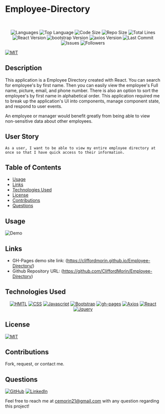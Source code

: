 # Employee-Directory

</br>
<p align="center">
    <img src="https://img.shields.io/github/languages/count/CliffordMorin/Employee-Directory?style=plastic" alt="Languages" />
    <img src="https://img.shields.io/github/languages/top/CliffordMorin/Employee-Directory?style=plastic&labelColor=yellow" alt="Top Language" />
    <img src="https://img.shields.io/github/languages/code-size/CliffordMorin/Employee-Directory?style=plastic" alt="Code Size" />
    <img src="https://img.shields.io/github/repo-size/CliffordMorin/Employee-Directory?style=plastic" alt="Repo Size" />   
    <img src="https://img.shields.io/tokei/lines/github/CliffordMorin/Employee-Directory?style=plastic" alt="Total Lines" />
    <img src="https://img.shields.io/github/package-json/dependency-version/CliffordMorin/Employee-Directory/react?style=plastic" alt="React Version" />
    <img src="https://img.shields.io/github/package-json/dependency-version/CliffordMorin/Employee-Directory/bootstrap?style=plastic" alt="bootstrap Version" />
    <img src="https://img.shields.io/github/package-json/dependency-version/CliffordMorin/Employee-Directory/axios?style=plastic" alt="axios Version" />
    <img src="https://img.shields.io/github/last-commit/CliffordMorin/Employee-Directory?style=plastic" alt="Last Commit" />  
    <img src="https://img.shields.io/github/issues/CliffordMorin/Employee-Directory?style=plastic" alt="Issues" />  
    <img src="https://img.shields.io/github/followers/CliffordMorin?style=social" alt="Followers" />  
</p>

[![MIT](https://img.shields.io/badge/license-MIT-green?style=plastic)](https://github.com/git/git-scm.com/blob/main/MIT-LICENSE.txt)

## Description

This application is a Employee Directory created with React. You can search for employee's by first name. Then you can easily view the employee's Full name, picture, email, and phone number. There is also an option to sort the employee's by first name in alphabetical order. This application required me to break up the application's UI into components, manage component state, and respond to user events.

An employee or manager would benefit greatly from being able to view non-sensitive data about other employees.

## User Story

```
As a user, I want to be able to view my entire employee directory at
once so that I have quick access to their information.
```

## Table of Contents

- [Usage](#usage)
- [Links](#links)
- [Technologies Used](#technologies-used)
- [License](#license)
- [Contributions](#contributions)
- [Questions](#questions)

## Usage

![Demo](public/images/demo.gif)

## Links

- GH-Pages demo site link: (https://cliffordmorin.github.io/Employee-Directory/)
- Github Repository URL: (https://github.com/CliffordMorin/Employee-Directory)

## Technologies Used

<p align="center">
    <a href="https://developer.mozilla.org/en-US/docs/Web/HTML"><img src="https://img.shields.io/badge/-HTML-orange?style=for-the-badge"  alt="HMTL" /></a>
    <a href="https://developer.mozilla.org/en-US/docs/Web/CSS"><img src="https://img.shields.io/badge/-CSS-blue?style=for-the-badge" alt="CSS" /></a>
    <a href="https://www.javascript.com/"><img src="https://img.shields.io/badge/-Javascript-yellow?style=for-the-badge" alt="Javascript" /></a>
    <a href="https://getbootstrap.com/"><img src="https://img.shields.io/badge/-Bootstrap-blueviolet?style=for-the-badge" alt="Bootstrap" /></a>
    <a href="https://www.npmjs.com/package/gh-pages"><img src="https://img.shields.io/badge/-ghpages-orange?style=for-the-badge" alt="gh-pages" /></a>
    <a href="https://www.npmjs.com/package/axios"><img src="https://img.shields.io/badge/-Axios-blue?style=for-the-badge" alt="Axios" /></a>
    <a href="https://reactjs.org/"><img src="https://img.shields.io/badge/-React-blue?style=for-the-badge" alt="React" /></a>
     <a href="https://jquery.com/"><img src="https://img.shields.io/badge/-Jquery-yellow?style=for-the-badge" alt="Jquery" /></a>
</p>

## License

[![MIT](https://img.shields.io/badge/license-MIT-green?style=plastic)](https://github.com/git/git-scm.com/blob/main/MIT-LICENSE.txt)

## Contributions

Fork, request, or contact me.

## Questions

[![GitHub](https://img.shields.io/badge/My%20GitHub-Click%20Me!-blueviolet?style=plastic&logo=GitHub)](https://github.com/CliffordMorin)
[![LinkedIn](https://img.shields.io/badge/My%20LinkedIn-Click%20Me!-grey?style=plastic&logo=LinkedIn&labelColor=blue)](https://www.linkedin.com/in/morin-clifford-129888a9/)

Feel free to reach me at cemorin21@gmail.com with any question regarding this project!
